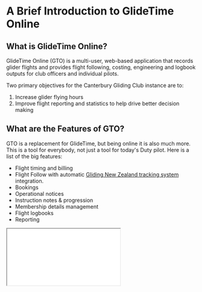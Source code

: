 # A Brief Introduction to GlideTime Online

## What is GlideTime Online?

GlideTime Online (GTO) is a multi-user, web-based application that records glider flights and provides flight following, costing, engineering and logbook outputs for club officers and individual pilots.

Two primary objectives for the Canterbury Gliding Club instance are to:

1. Increase glider flying hours
1. Improve flight reporting and statistics to help drive better decision making

## What are the Features of GTO?

GTO is a replacement for GlideTime, but being online it is also much more. This is a tool for everybody, not just a tool for today's Duty pilot. Here is a list of the big features:

* Flight timing and billing
* Flight Follow with automatic [Gliding New Zealand tracking system](https://gliding.net.nz/tracking) integration.
* Bookings
* Operational notices
* Instruction notes & progression
* Membership details management
* Flight logbooks
* Reporting

<iframe src="./_Footer.html" title="GTO Help Footer"></iframe>
